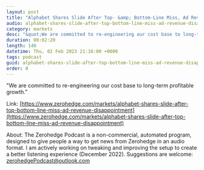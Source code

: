 ```yaml
---
layout: post
title: "Alphabet Shares Slide After Top- &amp; Bottom-Line Miss, Ad Revenue Disappointment"
audio: alphabet-shares-slide-after-top-bottom-line-miss-ad-revenue-disappointment-0
category: markets
desc: "&quot;We are committed to re-engineering our cost base to long-term profitable growth.&quot;"
duration: 00:02:20
length: 140
datetime: Thu, 02 Feb 2023 21:16:00 +0000
tags: podcast
guid: alphabet-shares-slide-after-top-bottom-line-miss-ad-revenue-disappointment-0
order: 0
---
```

&quot;We are committed to re-engineering our cost base to long-term profitable growth.&quot;

Link: [https://www.zerohedge.com/markets/alphabet-shares-slide-after-top-bottom-line-miss-ad-revenue-disappointment](https://www.zerohedge.com/markets/alphabet-shares-slide-after-top-bottom-line-miss-ad-revenue-disappointment)

About: The Zerohedge Podcast is a non-commercial, automated program, designed to give people a way to get news from Zerohedge in an audio format.  I am actively working on tweaking and improving the setup to create a better listening experience (December 2022).  Suggestions are welcome: [zerohedgePodcast@outlook.com](mailto:zerohedgePodcast@outlook.com)